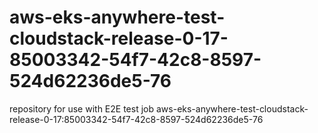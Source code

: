 # aws-eks-anywhere-test-cloudstack-release-0-17-85003342-54f7-42c8-8597-524d62236de5-76
repository for use with E2E test job aws-eks-anywhere-test-cloudstack-release-0-17:85003342-54f7-42c8-8597-524d62236de5-76
